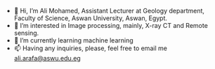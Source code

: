 - 👋 Hi, I’m Ali Mohamed, Assistant Lecturer at Geology department, Faculty of Science, Aswan University, Aswan, Egypt.
- 👀 I’m interested in Image processing, mainly, X-ray CT and Remote sensing.
- 🌱 I’m currently learning machine learning
- 📫 Having any inquiries, please, feel free to email me ali.arafa@aswu.edu.eg

<!---
geo-ali/geo-ali is a ✨ special ✨ repository because its `README.md` (this file) appears on your GitHub profile.
You can click the Preview link to take a look at your changes.
--->
